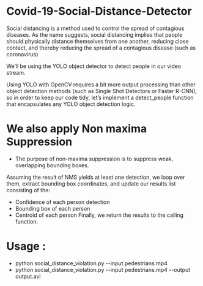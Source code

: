 # Covid-19-Social-Distance-Detector
Social distancing is a method used to control the spread of contagious diseases.  As the name suggests, social distancing implies that people should physically distance themselves from one another, reducing close contact, and thereby reducing the spread of a contagious disease (such as coronavirus)

We’ll be using the YOLO object detector to detect people in our video stream.

Using YOLO with OpenCV requires a bit more output processing than other object detection methods (such as Single Shot Detectors or Faster R-CNN), so in order to keep our code tidy, let’s implement a detect_people function that encapsulates any YOLO object detection logic.

# We also apply Non maxima Suppression 
- The purpose of non-maxima suppression is to suppress weak, overlapping bounding boxes.

Assuming the result of NMS yields at least one detection, we loop over them, extract bounding box coordinates, and update our results list consisting of the:
- Confidence of each person detection
- Bounding box of each person
- Centroid of each person
Finally, we return the results to the calling function.

# Usage :
- python social_distance_violation.py --input pedestrians.mp4
- python social_distance_violation.py --input pedestrians.mp4 --output output.avi
